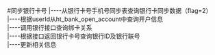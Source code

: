 #同步银行卡号
|----从银行卡号手机号同步表查询银行卡同步数据（flag=2）<br/>
|----根据userId从ht_bank_open_account中查询开户信息<br/>
|----调用银行接口查询绑卡关系<br/>
|----根据接口返回银行卡号查询银行ID及银行联号<br/>
|----更新相关信息<br/>
